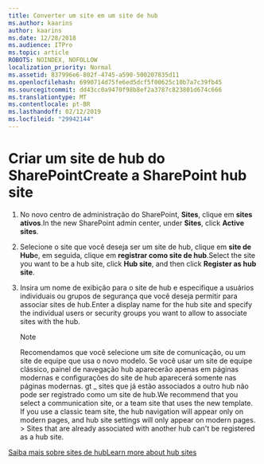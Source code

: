 ```yaml
---
title: Converter um site em um site de hub
ms.author: kaarins
author: kaarins
ms.date: 12/28/2018
ms.audience: ITPro
ms.topic: article
ROBOTS: NOINDEX, NOFOLLOW
localization_priority: Normal
ms.assetid: 837996e6-802f-4745-a590-500207835d11
ms.openlocfilehash: 6990714d75fe6ed5dcf5f00625c10b7a7c39fb45
ms.sourcegitcommit: dd43cc0a9470f98b8ef2a3787c823801d674c666
ms.translationtype: MT
ms.contentlocale: pt-BR
ms.lasthandoff: 02/12/2019
ms.locfileid: "29942144"
---
```

# <a name="create-a-sharepoint-hub-site"></a><span data-ttu-id="2e137-102">Criar um site de hub do SharePoint</span><span class="sxs-lookup"><span data-stu-id="2e137-102">Create a SharePoint hub site</span></span>

1. <span data-ttu-id="2e137-103">No novo centro de administração do SharePoint, **Sites**, clique em **sites ativos**.</span><span class="sxs-lookup"><span data-stu-id="2e137-103">In the new SharePoint admin center, under **Sites**, click **Active sites**.</span></span> 
    
2. <span data-ttu-id="2e137-104">Selecione o site que você deseja ser um site de hub, clique em **site de Hub**e, em seguida, clique em **registrar como site de hub**.</span><span class="sxs-lookup"><span data-stu-id="2e137-104">Select the site you want to be a hub site, click **Hub site**, and then click **Register as hub site**.</span></span> 
    
3. <span data-ttu-id="2e137-105">Insira um nome de exibição para o site de hub e especifique a usuários individuais ou grupos de segurança que você deseja permitir para associar sites de hub.</span><span class="sxs-lookup"><span data-stu-id="2e137-105">Enter a display name for the hub site and specify the individual users or security groups you want to allow to associate sites with the hub.</span></span>
    
    > [!NOTE]
    >  <span data-ttu-id="2e137-p101">Recomendamos que você selecione um site de comunicação, ou um site de equipe que usa o novo modelo. Se você usar um site de equipe clássico, painel de navegação hub aparecerão apenas em páginas modernas e configurações do site de hub aparecerá somente nas páginas modernas. gt _ sites que já estão associados a outro hub não pode ser registrado como um site de hub.</span><span class="sxs-lookup"><span data-stu-id="2e137-p101">We recommend that you select a communication site, or a team site that uses the new template. If you use a classic team site, the hub navigation will appear only on modern pages, and hub site settings will only appear on modern pages. >  Sites that are already associated with another hub can't be registered as a hub site.</span></span> 
  
[<span data-ttu-id="2e137-109">Saiba mais sobre sites de hub</span><span class="sxs-lookup"><span data-stu-id="2e137-109">Learn more about hub sites</span></span>](https://go.microsoft.com/fwlink/?linkid=869149)
  

